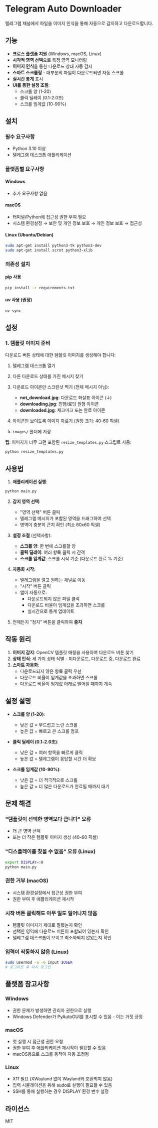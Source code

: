 # Telegram Auto Downloader

텔레그램 채널에서 파일을 이미지 인식을 통해 자동으로 감지하고 다운로드합니다.

## 기능

- **크로스 플랫폼 지원** (Windows, macOS, Linux)
- **시각적 영역 선택**으로 특정 영역 모니터링
- **이미지 인식**을 통한 다운로드 상태 자동 감지
- **스마트 스크롤링** - 대부분의 파일이 다운로드되면 자동 스크롤
- **실시간 통계** 표시
- **UI를 통한 설정 조절**:
  - 스크롤 양 (1-20)
  - 클릭 딜레이 (0.1-2.0초)
  - 스크롤 임계값 (10-90%)

## 설치

### 필수 요구사항

- Python 3.10 이상
- 텔레그램 데스크톱 애플리케이션

### 플랫폼별 요구사항

#### Windows
- 추가 요구사항 없음

#### macOS
- 터미널/Python에 접근성 권한 부여 필요
- 시스템 환경설정 → 보안 및 개인 정보 보호 → 개인 정보 보호 → 접근성

#### Linux (Ubuntu/Debian)
```bash
sudo apt-get install python3-tk python3-dev
sudo apt-get install scrot python3-xlib
```

### 의존성 설치

#### pip 사용
```bash
pip install -r requirements.txt
```

#### uv 사용 (권장)
```bash
uv sync
```

## 설정

### 1. 템플릿 이미지 준비

다운로드 버튼 상태에 대한 템플릿 이미지를 생성해야 합니다:

1. 텔레그램 데스크톱 열기
2. 다른 다운로드 상태를 가진 메시지 찾기
3. 다운로드 아이콘만 스크린샷 찍기 (전체 메시지 아님):
   - **not_download.jpg**: 다운로드 화살표 아이콘 (↓)
   - **downloading.jpg**: 진행/로딩 원형 아이콘
   - **downloaded.jpg**: 체크마크 또는 완료 아이콘

4. 아이콘만 보이도록 이미지 자르기 (권장 크기: 40-60 픽셀)
5. `images/` 폴더에 저장

**팁**: 이미지가 너무 크면 포함된 `resize_templates.py` 스크립트 사용:
```bash
python resize_templates.py
```

## 사용법

1. **애플리케이션 실행**:
```bash
python main.py
```

2. **감지 영역 선택**:
   - "영역 선택" 버튼 클릭
   - 텔레그램 메시지가 포함된 영역을 드래그하여 선택
   - 영역이 충분히 큰지 확인 (최소 60x60 픽셀)

3. **설정 조절** (선택사항):
   - **스크롤 양**: 한 번에 스크롤할 양
   - **클릭 딜레이**: 여러 항목 클릭 시 간격
   - **스크롤 임계값**: 스크롤 시작 기준 (다운로드 완료 % 기준)

4. **자동화 시작**:
   - 텔레그램을 열고 원하는 채널로 이동
   - "시작" 버튼 클릭
   - 앱이 자동으로:
     - 다운로드되지 않은 파일 클릭
     - 다운로드 비율이 임계값을 초과하면 스크롤
     - 실시간으로 통계 업데이트

5. 언제든지 "정지" 버튼을 클릭하여 **중지**

## 작동 원리

1. **이미지 감지**: OpenCV 템플릿 매칭을 사용하여 다운로드 버튼 찾기
2. **상태 인식**: 세 가지 상태 식별 - 미다운로드, 다운로드 중, 다운로드 완료
3. **스마트 자동화**:
   - 다운로드되지 않은 항목 클릭 우선
   - 다운로드 비율이 임계값을 초과하면 스크롤
   - 다운로드 비율이 임계값 아래로 떨어질 때까지 계속

## 설정 설명

- **스크롤 양 (1-20)**: 
  - 낮은 값 = 부드럽고 느린 스크롤
  - 높은 값 = 빠르고 큰 스크롤 점프

- **클릭 딜레이 (0.1-2.0초)**:
  - 낮은 값 = 여러 항목을 빠르게 클릭
  - 높은 값 = 텔레그램이 응답할 시간 더 확보

- **스크롤 임계값 (10-90%)**:
  - 낮은 값 = 더 적극적으로 스크롤
  - 높은 값 = 더 많은 다운로드가 완료될 때까지 대기

## 문제 해결

### "템플릿이 선택한 영역보다 큽니다" 오류
- 더 큰 영역 선택
- 또는 더 작은 템플릿 이미지 생성 (40-60 픽셀)

### "디스플레이를 찾을 수 없음" 오류 (Linux)
```bash
export DISPLAY=:0
python main.py
```

### 권한 거부 (macOS)
- 시스템 환경설정에서 접근성 권한 부여
- 권한 부여 후 애플리케이션 재시작

### 시작 버튼 클릭해도 아무 일도 일어나지 않음
- 템플릿 이미지가 제대로 잘렸는지 확인
- 선택한 영역에 다운로드 버튼이 포함되어 있는지 확인
- 텔레그램 데스크톱이 보이고 최소화되지 않았는지 확인

### 입력이 작동하지 않음 (Linux)
```bash
sudo usermod -a -G input $USER
# 로그아웃 후 다시 로그인
```

## 플랫폼 참고사항

### Windows
- 권한 문제가 발생하면 관리자 권한으로 실행
- Windows Defender가 PyAutoGUI를 표시할 수 있음 - 이는 거짓 긍정

### macOS  
- 첫 실행 시 접근성 권한 요청
- 권한 부여 후 애플리케이션 재시작이 필요할 수 있음
- macOS용으로 스크롤 동작이 자동 조정됨

### Linux
- X11 필요 (XWayland 없이 Wayland와 호환되지 않음)
- 입력 시뮬레이션을 위해 sudo로 실행이 필요할 수 있음
- SSH를 통해 실행하는 경우 DISPLAY 환경 변수 설정

## 라이선스

MIT